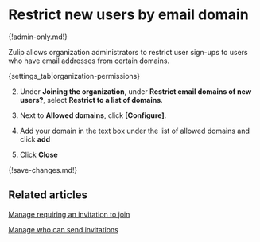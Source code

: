 # Restrict new users by email domain

{!admin-only.md!}

Zulip allows organization administrators to restrict user sign-ups to users
who have email addresses from certain domains.

{settings_tab|organization-permissions}

2. Under **Joining the organization**, under **Restrict email domains of new users?**,
select **Restrict to a list of domains**.

3. Next to **Allowed domains**, click **[Configure]**.

4. Add your domain in the text box under the list of allowed domains and click **add**

5. Click **Close**

{!save-changes.md!}

## Related articles

[Manage requiring an invitation to join](/help/allow-anyone-to-join-without-an-invitation)

[Manage who can send invitations](/help/only-allow-admins-to-invite-new-users)
